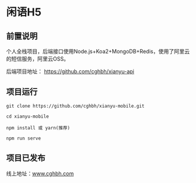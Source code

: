 # 闲语H5

## 前置说明

个人全栈项目，后端接口使用Node.js+Koa2+MongoDB+Redis，使用了阿里云的短信服务，阿里云OSS。

后端项目地址： https://github.com/cghbh/xianyu-api




## 项目运行

```
git clone https://github.com/cghbh/xianyu-mobile.git

cd xianyu-mobile

npm install 或 yarn(推荐)

npm run serve
```



## 项目已发布

线上地址：www.cghbh.com

